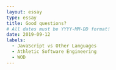 ```yaml
---
layout: essay
type: essay
title: Good questions?
# All dates must be YYYY-MM-DD format!
date: 2019-09-12
labels:
  - JavaScript vs Other Languages
  - Athletic Software Engineering
  - WOD
---
```






 



